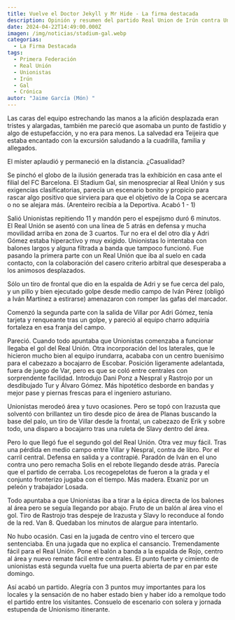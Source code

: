 ```yaml
---
title: Vuelve el Doctor Jekyll y Mr Hide - La firma destacada
description: Opinión y resumen del partido Real Union de Irún contra Unionistas de Salamanca de la jornada 33 de la liga de Primera Federación
date: 2024-04-22T14:49:00.000Z
imagen: /img/noticias/stadium-gal.webp
categorias:
  - La Firma Destacada
tags:
  - Primera Federación
  - Real Unión
  - Unionistas
  - Irún
  - Gal
  - Crónica
autor: "Jaime García (Món) "
---
```

Las caras del equipo estrechando las manos a la afición desplazada eran tristes y alargadas, también me pareció que asomaba un punto de fastidio y algo de estupefacción, y no era para menos. La salvedad era Teijeira que estaba encantado con la excursión saludando a la cuadrilla, familia y allegados.

El míster aplaudió y permaneció en la distancia. ¿Casualidad?

Se pinchó el globo de la ilusión generada tras la exhibición en casa ante el filial del FC Barcelona. El Stadium Gal, sin menospreciar al Real Unión y sus exigencias clasificatorias, parecía un escenario bonito y propicio para rascar algo positivo que sirviera para que el objetivo de la Copa se acercara o no se alejara más. (Arenteiro recibía a la Deportiva. Acabó 1 - 1)

Salió Unionistas repitiendo 11 y mandón pero el espejismo duró 6 minutos. El Real Unión se asentó con una línea de 5 atrás en defensa y mucha movilidad arriba en zona de 3 cuartos. Tur no era el del otro día y Adri Gómez estaba hiperactivo y muy exigido. Unionistas lo intentaba con balones largos y alguna filtrada a banda que tampoco funcionó. Fue pasando la primera parte con un Real Unión que iba al suelo en cada contacto, con la colaboración del casero criterio arbitral que desesperaba a los animosos desplazados.

Sólo un tiro de frontal que dio en la espalda de Adri y se fue cerca del palo, y un pillo y bien ejecutado golpe desde medio campo de Iván Pérez (obligó a Iván Martínez a estirarse) amenazaron con romper las gafas del marcador.

Comenzó la segunda parte con la salida de Villar por Adri Gómez, tenía tarjeta y renqueante tras un golpe, y pareció al equipo charro adquiría fortaleza en esa franja del campo.

Pareció. Cuando todo apuntaba que Unionistas comenzaba a funcionar llegaba el gol del Real Unión. Otra incorporación del los laterales, que le hicieron mucho bien al equipo irundarra, acababa con un centro buenísimo para el cabezazo a bocajarro de Escobar. Posición ligeramente adelantada, fuera de juego de Var, pero es que se coló entre centrales con sorprendente facilidad. Introdujo Dani Ponz a Nespral y Rastrojo por un desdibujado Tur y Álvaro Gómez. Más hipotético desborde en bandas y mejor pase y piernas frescas para el ingeniero asturiano.

Unionistas merodeó área y tuvo ocasiones. Pero se topó con Irazusta que solventó con brillantez un tiro desde pico de área de Planas buscando la base del palo, un tiro de Villar desde la frontal, un cabezazo de Erik y sobre todo, una disparo a bocajarro tras una ruleta de Slavy dentro del área.

Pero lo que llegó fue el segundo gol del Real Unión.  Otra vez muy fácil. Tras una pérdida en medio campo entre Villar y Nespral, contra de libro. Por el carril central. Defensa en salida y a contrapié. Paradón de Iván en el uno contra uno pero remacha Solis en el rebote llegando desde atrás. Parecía que el partido de cerraba. Los recogepelotas de fueron a la grada y el conjunto fronterizo jugaba con el tiempo. Más madera. Etxaniz por un peleón y trabajador Losada.

Todo apuntaba a que Unionistas iba a tirar a la épica directa de los balones al área pero se seguía llegando por abajo. Fruto de un balón al área vino el gol. Tiro de Rastrojo tras despeje de Irazusta y Slavy lo reconduce al fondo de la red. Van 8. Quedaban los minutos de alargue para intentarlo.

No hubo ocasión. Casi en la jugada de centro vino el tercero que sentenciaba.  En una jugada que no explica el cansancio. Tremendamente fácil para el Real Unión. Pone el balón a banda a la espalda de Rojo, centro al área y nuevo remate fácil entre centrales. El punto fuerte y cimiento de unionistas está segunda vuelta fue una puerta abierta de par en par este domingo.

Así acabó un partido. Alegría con 3 puntos muy importantes para los locales y la sensación de no haber estado bien y haber ido a remolque todo el partido entre los visitantes. Consuelo de escenario con solera y jornada estupenda de Unionismo itinerante.
